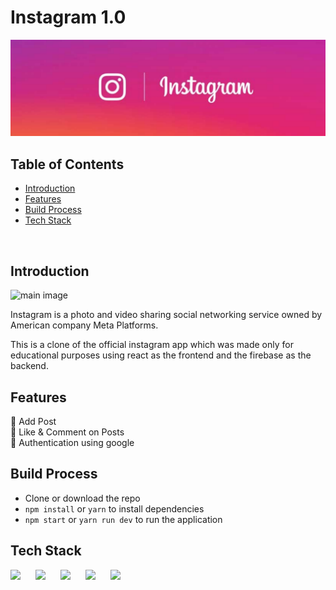# Instagram 1.0

![cover](cover.png)

## Table of Contents

- [Introduction](#introduction)
- [Features](#features)
- [Build Process](#build-process)
- [Tech Stack](#tech-stack)

<br/>

## Introduction

![main image](https://cdn.sanity.io/images/1z5g6za5/production/1e08f5e00384bece65b7e2e419f90365828e1363-1475x935.png?w=2000&fit=max&auto=format)

Instagram is a photo and video sharing social networking service owned by American company Meta Platforms.

This is a clone of the official instagram app which was made only for educational purposes using react as the frontend and the firebase as the backend.

## Features

🚀 Add Post <br/>
🚀 Like & Comment on Posts <br/>
🚀 Authentication using google

## Build Process

- Clone or download the repo
- `npm install` or `yarn` to install dependencies
- `npm start` or `yarn run dev` to run the application


## Tech Stack

<p float="left">
    <img src="https://cdn.sanity.io/images/1z5g6za5/production/c51f7cd856302f625d5622d91847e184435c00ba-300x300.png?w=2000&fit=max&auto=format" width="60"  style="padding-right:20px"/>
    <img src="https://cdn.sanity.io/images/1z5g6za5/production/ea0d729f383fe9f113c7d2da95af5a39eecfa226-64x64.png?w=2000&fit=max&auto=format" width="60"  style="padding-right:20px"/>
    <img src="https://cdn.sanity.io/images/1z5g6za5/production/da672f35220028715dfc812676aef0a5bb359fec-143x134.png?w=2000&fit=max&auto=format" width="60"  style="padding-right:20px"/>
    <img src="https://cdn.sanity.io/images/1z5g6za5/production/26c8efbd48f59648e141e23706ea65bb5ef9a163-24x24.svg?w=2000&fit=max&auto=format" width="60"  style="padding-right:20px"/>
    <img src="https://cdn.sanity.io/images/1z5g6za5/production/97986d3dd7e897b83e06a41aaf9ee7a8de146685-768x768.png?w=2000&fit=max&auto=format" width="60"  style="padding-right:20px"/>
</p>
